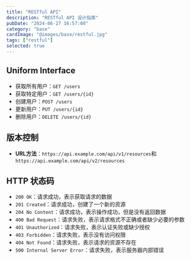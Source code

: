 ```yaml
---
title: "RESTful API"
description: "RESTful API 设计指南"
pubDate: "2024-06-27 16:57:00"
category: "base"
cardImage: "@images/base/restful.jpg"
tags: ["restful"]
selected: true
---
```


## Uniform Interface

+ 获取所有用户：`GET /users`
+ 获取特定用户：`GET /users/{id}`
+ 创建用户：`POST /users`
+ 更新用户：`PUT /users/{id}`
+ 删除用户：`DELETE /users/{id}`

## 版本控制

+ **URL方法**：`https://api.example.com/api/v1/resources`和`https://api.example.com/api/v2/resources`

## HTTP 状态码

+ `200 OK`：请求成功，表示获取请求的数据
+ `201 Created`：请求成功，创建了一个新的资源
+ `204 No Content`：请求成功，表示操作成功，但是没有返回数据
+ `400 Bad Request`：请求失败，表示请求格式不正确或者缺少必要的参数
+ `401 Unauthorized`：请求失败，表示认证失败或缺少授权
+ `403 Forbidden`：请求失败，表示没有访问权限
+ `404 Not Found`：请求失败，表示请求的资源不存在
+ `500 Internal Server Error`：请求失败，表示服务器内部错误
